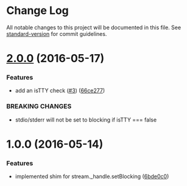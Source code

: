 # Change Log
All notable changes to this project will be documented in this file. See [standard-version](https://github.com/conventional-changelog/standard-version) for commit guidelines.
<a name="2.0.0"></a>
# [2.0.0](https://github.com/yargs/set-blocking/compare/v1.0.0...v2.0.0) (2016-05-17)
### Features
* add an isTTY check ([#3](https://github.com/yargs/set-blocking/issues/3)) ([66ce277](https://github.com/yargs/set-blocking/commit/66ce277))
### BREAKING CHANGES
* stdio/stderr will not be set to blocking if isTTY === false
<a name="1.0.0"></a>
# 1.0.0 (2016-05-14)
### Features
* implemented shim for stream._handle.setBlocking ([6bde0c0](https://github.com/yargs/set-blocking/commit/6bde0c0))
